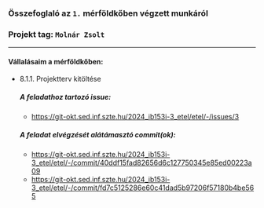 ### Összefoglaló az `1.` mérföldkőben végzett munkáról

### Projekt tag: `Molnár Zsolt`

___

#### Vállalásaim a mérföldkőben: 

 - 8.1.1. Projektterv kitöltése

    ##### A feladathoz tartozó issue:

     - https://git-okt.sed.inf.szte.hu/2024_ib153i-3_etel/etel/-/issues/3

    ##### A feladat elvégzését alátámasztó commit(ok):

     - https://git-okt.sed.inf.szte.hu/2024_ib153i-3_etel/etel/-/commit/40ddf15fad82656d6c127750345e85ed00223a09
     - https://git-okt.sed.inf.szte.hu/2024_ib153i-3_etel/etel/-/commit/fd7c5125286e60c41dad5b97206f57180b4be565

